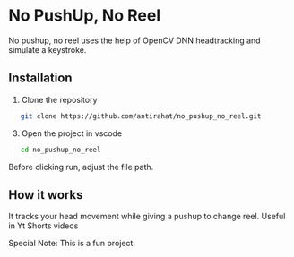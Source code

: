 # No PushUp, No Reel
No pushup, no reel uses the help of OpenCV DNN headtracking and simulate a keystroke.

## Installation
1. Clone the repository
```bash
   git clone https://github.com/antirahat/no_pushup_no_reel.git
```

3. Open the project in vscode
```bash
   cd no_pushup_no_reel
```
Before clicking run, adjust the file path. 

## How it works
It tracks your head movement while giving a pushup to change reel. Useful in Yt Shorts videos

Special Note: This is a fun project. 


